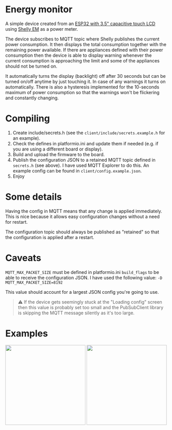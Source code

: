 # Energy monitor

A simple device created from an [ESP32 with 3.5" capacitive touch LCD](https://www.aliexpress.com/item/1005004632953455.html?spm=a2g0o.order_list.order_list_main.66.858e1802IwIcM3) using [Shelly EM](https://www.shelly.com/en/products/shop/shelly-em-120a/shelly-em-50a) as a power meter. 

The device subscribes to MQTT topic where Shelly publishes the current power consumption. It then displays the total consumption together with the remaining power available. If there are appliances defined with their power consumption then the device is able to display warning whenever the current consumption is approaching the limit and some of the appliances should not be turned on.

It automatically turns the display (backlight) off after 30 seconds but can be turned on/off anytime by just touching it. In case of any warnings it turns on automatically. There is also a hysteresis implemented for the 10-seconds maximum of power consumption so that the warnings won't be flickering and constantly changing.

# Compiling

1. Create include/secrets.h (see the `client/include/secrets.example.h` for an example).
1. Check the defines in platformio.ini and update them if needed (e.g. if you are using a different board or display).
1. Build and upload the firmware to the board.
1. Publish the configuration JSON to a retained MQTT topic defined in `secrets.h` (see above). I have used MQTT Explorer to do this. An example config can be found in `client/config.example.json`.
1. Enjoy

# Some details

Having the config in MQTT means that any change is applied immediately. This is nice because it allows easy configuration changes without a need for restart.

The configuration topic should always be published as "retained" so that the configuration is applied after a restart.

# Caveats

`MQTT_MAX_PACKET_SIZE` must be defined in platformio.ini `build_flags` to be able to receive the configuration JSON. I have used the following value: `-D MQTT_MAX_PACKET_SIZE=8192`

This value should account for a largest JSON config you're going to use. 

> ⚠️ If the device gets seemingly stuck at the "Loading config" screen then this value is probably set too small and the PubSubClient library is skipping the MQTT message silently as it's too large. 

# Examples

<img src="https://github.com/misch2/Energy-monitor/assets/16558674/bc73a087-413b-44f0-8ffa-ebcfaee5c718" width="250">
<img src="https://github.com/misch2/Energy-monitor/assets/16558674/aca041fa-b3dc-45d0-a086-815e9758d6d3" width="250">
